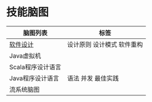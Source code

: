 # 技能脑图
| 脑图列表 | 标签 |
| ------ | ----- |
| [软件设计](https://github.com/dongjiaqiang/SkillMindMap/blob/master/%E8%BD%AF%E4%BB%B6%E8%AE%BE%E8%AE%A1%E8%84%91%E5%9B%BE.md) | 设计原则 设计模式 软件重构 |
| Java虚拟机 |    |
| Scala程序设计语言 |   |
| Java程序设计语言 | 语法 并发 最佳实践 |
| 流系统脑图 | |
